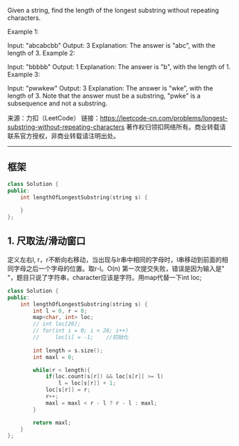 Given a string, find the length of the longest substring without repeating characters.

Example 1:

Input: "abcabcbb"
Output: 3 
Explanation: The answer is "abc", with the length of 3. 
Example 2:

Input: "bbbbb"
Output: 1
Explanation: The answer is "b", with the length of 1.
Example 3:

Input: "pwwkew"
Output: 3
Explanation: The answer is "wke", with the length of 3. 
             Note that the answer must be a substring, "pwke" is a subsequence and not a substring.

来源：力扣（LeetCode）
链接：https://leetcode-cn.com/problems/longest-substring-without-repeating-characters
著作权归领扣网络所有。商业转载请联系官方授权，非商业转载请注明出处。
_____________________________

## 框架
```cpp
class Solution {
public:
    int lengthOfLongestSubstring(string s) {
        
    }
};
```

## 1. 尺取法/滑动窗口
定义左右l, r，r不断向右移动，当出现与lr串中相同的字母时，l串移动到前面的相同字母之后一个字母的位置。取r-l。O(n)
第一次提交失败，错误是因为输入是" "，题目只说了字符串，character应该是字符。用map代替一下int loc;
```cpp
class Solution {
public:
    int lengthOfLongestSubstring(string s) {
        int l = 0, r = 0;
        map<char, int> loc;
        // int loc[26];
        // for(int i = 0; i < 26; i++)
        //     loc[i] = -1;    //初始化
        
        int length = s.size();
        int maxl = 0;

        while(r < length){
            if(loc.count(s[r]) && loc[s[r]] >= l)
                l = loc[s[r]] + 1;
            loc[s[r]] = r;
            r++;
            maxl = maxl < r - l ? r - l : maxl;
        }

        return maxl;
    }
};
```